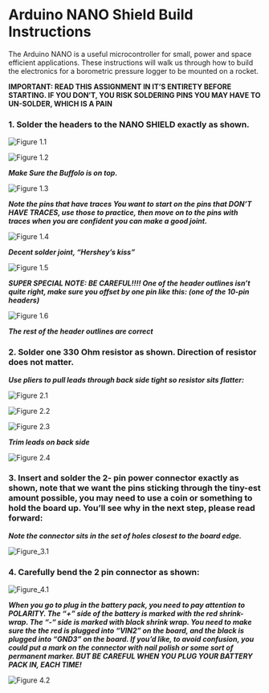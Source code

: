 # Arduino NANO Shield Build Instructions

The Arduino NANO is a useful microcontroller for small, power and space efficient applications.  These instructions will walk us through how to build the electronics for a borometric pressure logger to be mounted on a rocket.

**IMPORTANT: READ THIS ASSIGNMENT IN IT’S ENTIRETY BEFORE STARTING.  IF YOU DON’T, YOU RISK SOLDERING PINS YOU MAY HAVE TO UN-SOLDER, WHICH IS A PAIN**

### 1. Solder the headers to the NANO SHIELD exactly as shown. 

![Figure 1.1](https://github.com/WindsorHSRobotics/2021_Rocket_Lab/blob/main/Images/Figure_1.1.jpg?raw=true)

![Figure 1.2](https://github.com/WindsorHSRobotics/2021_Rocket_Lab/blob/main/Images/Figure_1.2.jpg?raw=true)

___Make Sure the Buffolo is on top.___

![Figure 1.3](https://github.com/WindsorHSRobotics/2021_Rocket_Lab/blob/main/Images/Figure_1.3.jpg?raw=true)

___Note the pins that have traces You want to start on the pins that DON’T HAVE TRACES, use those to practice, then move on to the pins with traces when you are confident you can make a good joint.___

![Figure 1.4](https://github.com/WindsorHSRobotics/2021_Rocket_Lab/blob/main/Images/Figure_1.4.jpg?raw=true)

___Decent solder joint, “Hershey’s kiss”___

![Figure 1.5](https://github.com/WindsorHSRobotics/2021_Rocket_Lab/blob/main/Images/Figure_1.5.jpg?raw=true)

___SUPER SPECIAL NOTE:  BE CAREFUL!!!! One of the header outlines isn’t quite right, make sure you offset by one pin like this: (one of the 10-pin headers)___

![Figure 1.6](https://github.com/WindsorHSRobotics/2021_Rocket_Lab/blob/main/Images/Figure_1.6.jpg?raw=true)

___The rest of the header outlines are correct___

### 2. Solder one 330 Ohm resistor as shown.  Direction of resistor does not matter.

___Use pliers to pull leads through back side tight so resistor sits flatter:___

![Figure 2.1](https://github.com/WindsorHSRobotics/2021_Rocket_Lab/blob/main/Images/Figure_3.1.jpg?raw=true)

![Figure 2.2](https://github.com/WindsorHSRobotics/2021_Rocket_Lab/blob/main/Images/Figure_2.2.jpg?raw=true)

![Figure 2.3](https://github.com/WindsorHSRobotics/2021_Rocket_Lab/blob/main/Images/Figure_2.3.jpg?raw=true)

___Trim leads on back side___

![Figure 2.4](https://github.com/WindsorHSRobotics/2021_Rocket_Lab/blob/main/Images/Figure_2.4.jpg?raw=true)

### 3. Insert and solder the 2- pin power connector exactly as shown, note that we want the pins sticking through the tiny-est amount possible, you may need to use a coin or something to hold the board up.  You’ll see why in the next step, please read forward:

___Note the connector sits in the set of holes closest to the board edge.___

![Figure_3.1](https://github.com/WindsorHSRobotics/2021_Rocket_Lab/blob/main/Images/Figure_3.1%20(1).jpg?raw=true)

### 4. Carefully bend the 2 pin connector as shown:

![Figure_4.1](https://github.com/WindsorHSRobotics/2021_Rocket_Lab/blob/main/Images/Figure_4.1%20(1).jpg?raw=true)

___When you go to plug in the battery pack, you need to pay attention to POLARITY.  The “+” side of the battery is marked with the red shrink-wrap.  The “-“ side is marked with black shrink wrap.  You need to make sure the the red is plugged into “VIN2” on the board, and the black is plugged into “GND3” on the board.  If you’d like, to avoid confusion, you could put a mark on the connector with nail polish or some sort of permanent marker.  BUT BE CAREFUL WHEN YOU PLUG YOUR BATTERY PACK IN, EACH TIME!___

![Figure 4.2](https://github.com/WindsorHSRobotics/2021_Rocket_Lab/blob/main/Images/Figure_4.1.jpg?raw=true)

